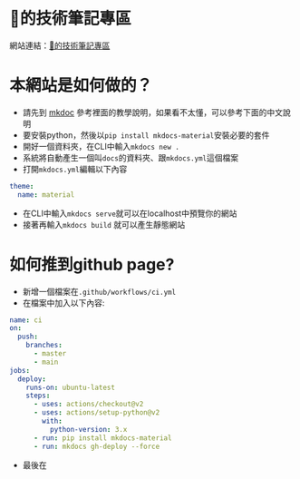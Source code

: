 # 🦎的技術筆記專區
網站連結：[🦎的技術筆記專區](https://htlin222.github.io/vimwiki/)

# 本網站是如何做的？
* 請先到 [mkdoc](https://github.com/htlin222) 參考裡面的教學說明，如果看不太懂，可以參考下面的中文說明
* 要安裝python，然後以`pip install mkdocs-material`安裝必要的套件
* 開好一個資料夾，在CLI中輸入`mkdocs new .`
* 系統將自動產生一個叫`docs`的資料夾、跟`mkdocs.yml`這個檔案
* 打開`mkdocs.yml`編輯以下內容
```yml
theme:
  name: material
```
* 在CLI中輸入`mkdocs serve`就可以在localhost中預覽你的網站
* 接著再輸入`mkdocs build` 就可以產生靜態網站

# 如何推到github page?
* 新增一個檔案在`.github/workflows/ci.yml`
* 在檔案中加入以下內容:
```yml
name: ci
on:
  push:
    branches:
      - master
      - main
jobs:
  deploy:
    runs-on: ubuntu-latest
    steps:
      - uses: actions/checkout@v2
      - uses: actions/setup-python@v2
        with:
          python-version: 3.x
      - run: pip install mkdocs-material
      - run: mkdocs gh-deploy --force
```
* 最後在[]()
